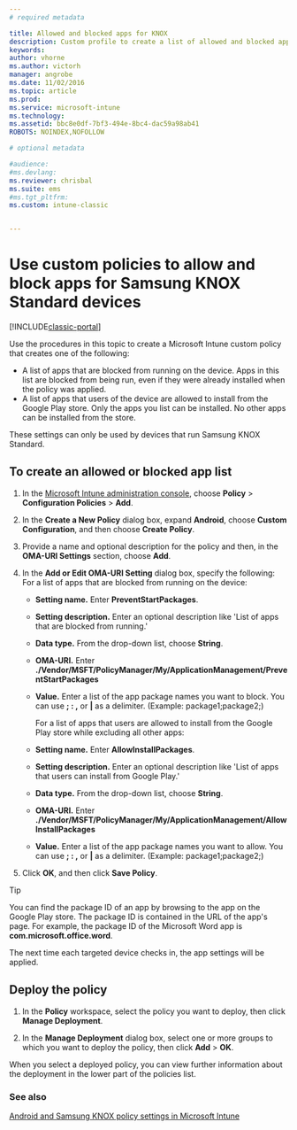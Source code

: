 ```yaml
---
# required metadata

title: Allowed and blocked apps for KNOX 
description: Custom profile to create a list of allowed and blocked apps for KNOX.
keywords:
author: vhorne
ms.author: victorh
manager: angrobe
ms.date: 11/02/2016
ms.topic: article
ms.prod:
ms.service: microsoft-intune
ms.technology:
ms.assetid: bbc8e0df-7bf3-494e-8bc4-dac59a98ab41
ROBOTS: NOINDEX,NOFOLLOW

# optional metadata

#audience:
#ms.devlang:
ms.reviewer: chrisbal
ms.suite: ems
#ms.tgt_pltfrm:
ms.custom: intune-classic


---
```

# Use custom policies to allow and block apps for Samsung KNOX Standard devices

[!INCLUDE[classic-portal](../includes/classic-portal.md)]

Use the procedures in this topic to create a Microsoft Intune custom policy that creates one of the following:

- A list of apps that are blocked from running on the device. Apps in this list are blocked from being run, even if they were already installed when the policy was applied.
- A list of apps that users of the device are allowed to install from the Google Play store. Only the apps you list can be installed. No other apps can be installed from the store.

These settings can only be used by devices that run Samsung KNOX Standard.

## To create an allowed or blocked app list

1. In the [Microsoft Intune administration console](https://manage.microsoft.com/), choose **Policy** &gt; **Configuration Policies** &gt; **Add**.
2. In the **Create a New Policy** dialog box, expand **Android**, choose **Custom Configuration**, and then choose **Create Policy**.
3. Provide a name and optional description for the policy and then, in the **OMA-URI Settings** section, choose **Add**.
4. In the **Add or Edit OMA-URI Setting** dialog box, specify the following:
	For a list of apps that are blocked from running on the device:
	
   - **Setting name.** Enter **PreventStartPackages**.
   - **Setting description.** Enter an optional description like 'List of apps that are blocked from running.'
   - **Data type.** From the drop-down list, choose **String**.
   - **OMA-URI.** Enter **./Vendor/MSFT/PolicyManager/My/ApplicationManagement/PreventStartPackages**
   - **Value.** Enter a list of the app package names you want to block. You can use **; : ,** or **|** as a delimiter. (Example: package1;package2;)

     For a list of apps that users are allowed to install from the Google Play store while excluding all other apps:

   - **Setting name.** Enter **AllowInstallPackages**.
   - **Setting description.** Enter an optional description like 'List of apps that users can install from Google Play.'
   - **Data type.** From the drop-down list, choose **String**.
   - **OMA-URI.** Enter **./Vendor/MSFT/PolicyManager/My/ApplicationManagement/AllowInstallPackages**
   - **Value.** Enter a list of the app package names you want to allow. You can use **; : ,** or **|** as a delimiter. (Example: package1;package2;)

5. Click **OK**, and then click **Save Policy**. 

>[!TIP]
> You can find the package ID of an app by browsing to the app on the Google Play store. The package ID is contained in the URL of the app's page. For example, the package ID of the Microsoft Word app is **com.microsoft.office.word**.

The next time each targeted device checks in, the app settings will be applied.


## Deploy the policy

1.  In the **Policy** workspace, select the policy you want to deploy, then click **Manage Deployment**.

2.  In the **Manage Deployment** dialog box, select one or more groups to which you want to deploy the policy, then click **Add** &gt; **OK**.

 
When you select a deployed policy, you can view further information about the deployment in the lower part of the policies list.

### See also
[Android and Samsung KNOX policy settings in Microsoft Intune](android-policy-settings-in-microsoft-intune.md)
